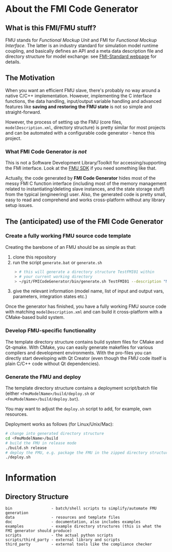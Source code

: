 # About the FMI Code Generator

## What is this FMI/FMU stuff?

FMU stands for _Functional Mockup Unit_ and FMI for _Functional Mockup Interface_. The latter is an industry standard
for simulation model runtime coupling, and basically defines an API and a meta data description file and directory structure for model exchange: see [FMI-Standard webpage](https://fmi-standard.org) for details.

## The Motivation

When you want an efficient FMU slave, there's probably no way around a native C/C++ implementation. However, implementing the C interface functions, the data handling, input/output variable handling and advanced features like **saving and restoring the FMU state** is not so simple and straight-forward.

However, the process of setting up the FMU (core files, `modelDescription.xml`, directory structure) is pretty similar for most projects and can be automated with a configurable code generator - hence this project.

### What FMI Code Generator *is not*

This is not a Software Development Library/Toolkit for accessing/supporting the FMI interface. Look at  the [FMU SDK](https://www.qtronic.de/de/fmusdk.html) if you need something like that. 

Actually, the code generated by **FMI Code Generator** hides most of the messy FMI C function interface (including most of the memory management related to instantiating/deleting slave instances, and the state storage stuff) from the typical (engineering) user. Also, the generated code is pretty small, easy to read and comprehend and works cross-platform without any library setup issues.

## The (anticipated) use of the FMI Code Generator

### Create a fully working FMU source code template

Creating the barebone of an FMU should be as simple as that:

1. clone this repository
2. run the script `generate.bat` or `generate.sh`

```bash
    > # this will generate a directory structure TestFMI01 within 
    > # your current working directory
    > ~/git/FMICodeGenerator/bin/generate.sh TestFMI01 --description "My First Test"
```

3. give the relevant information (model name, list of input and output vars, parameters, integration states etc.)

Once the generator has finished, you have a fully working FMU source code with matching `modelDescription.xml` and can build it cross-platform with a CMake-based build system.

### Develop FMU-specific functionality

The template directory structure contains build system files for CMake and Qt-qmake. With CMake, you can easily generate makefiles for various compilers and development environments. With the pro-files you can directly start developing with Qt Creator (even though the FMU code itself is plain C/C++ code without Qt dependencies).

### Generate the FMU and deploy

The template directory structure contains a deployment script/batch file (either `<FmuModelName>/build/deploy.sh` or `<FmuModelName>/build/deploy.bat`).

You may want to adjust the `deploy.sh` script to add, for example, own resources.

Deployment works as follows (for Linux/Unix/Mac):

```bash
# change into generated directory structure
cd <FmuModelName>/build
# build the FMU in release mode
./build.sh release
# deploy the FMU, e.g. package the FMU in the zipped directory structure
./deploy.sh
```

# Information

## Directory Structure

    bin                 - batch/shell scripts to simplify/automate FMU generation
    data                - resources and template files
    doc                 - documentation, also includes examples
    examples            - example directory structures (this is what the FMI generator should produce)
    scripts             - the actual python scripts
    scripts/third_party - external library and scripts
    third_party         - external tools like the compliance checker

